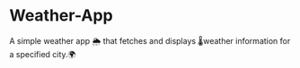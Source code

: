 # Weather-App
A simple weather app 🌦️ that fetches and displays  🌡️weather information for a specified city.🌍
